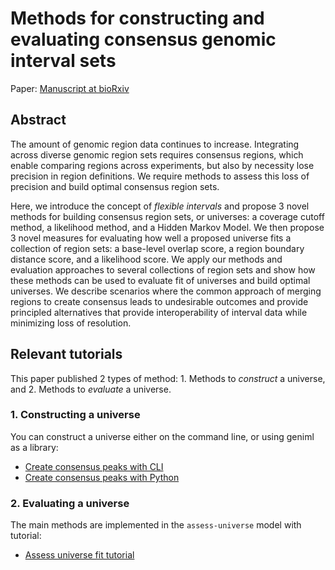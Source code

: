 # Methods for constructing and evaluating consensus genomic interval sets

Paper: [Manuscript at bioRxiv](http://dx.doi.org/10.1101/2023.08.03.551899) 


## Abstract

The amount of genomic region data continues to increase. Integrating across diverse genomic region sets requires consensus regions, which enable comparing regions across experiments, but also by necessity lose precision in region definitions. We require methods to assess this loss of precision and build optimal consensus region sets.

Here, we introduce the concept of *flexible intervals* and propose 3 novel methods for building consensus region sets, or universes: a coverage cutoff method, a likelihood method, and a Hidden Markov Model. We then propose 3 novel measures for evaluating how well a proposed universe fits a collection of region sets: a base-level overlap score, a region boundary distance score, and a likelihood score. We apply our methods and evaluation approaches to several collections of region sets and show how these methods can be used to evaluate fit of universes and build optimal universes. We describe scenarios where the common approach of merging regions to create consensus leads to undesirable outcomes and provide principled alternatives that provide interoperability of interval data while minimizing loss of resolution.

## Relevant tutorials

This paper published 2 types of method: 1. Methods to *construct* a universe, and 2. Methods to *evaluate* a universe.

### 1. Constructing a universe

You can construct a universe either on the command line, or using geniml as a library:

- [Create consensus peaks with CLI](../geniml/tutorials/create-consensus-peaks.md)
- [Create consensus peaks with Python](../geniml/code/create-consensus-peaks-python.md)

### 2. Evaluating a universe

The main methods are implemented in the `assess-universe` model with tutorial:

- [Assess universe fit tutorial](../geniml/tutorials/assess-universe.md)